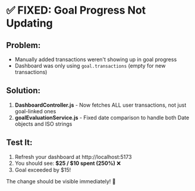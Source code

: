 # ✅ **FIXED: Goal Progress Not Updating**

## **Problem:**
- Manually added transactions weren't showing up in goal progress
- Dashboard was only using `goal.transactions` (empty for new transactions)

## **Solution:**
1. **DashboardController.js** - Now fetches ALL user transactions, not just goal-linked ones
2. **goalEvaluationService.js** - Fixed date comparison to handle both Date objects and ISO strings

## **Test It:**
1. Refresh your dashboard at http://localhost:5173
2. You should see: **$25 / $10 spent (250%)** ❌
3. Goal exceeded by $15! 

The change should be visible immediately! 🎉
